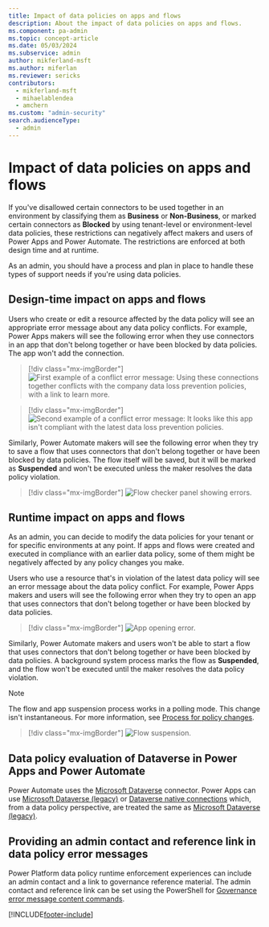 ```yaml
---
title: Impact of data policies on apps and flows 
description: About the impact of data policies on apps and flows.
ms.component: pa-admin
ms.topic: concept-article
ms.date: 05/03/2024
ms.subservice: admin
author: mikferland-msft
ms.author: miferlan
ms.reviewer: sericks
contributors:
  - mikferland-msft
  - mihaelablendea
  - amchern 
ms.custom: "admin-security"
search.audienceType: 
  - admin
---
```


# Impact of data policies on apps and flows

If you've disallowed certain connectors to be used together in an environment by classifying them as **Business** or **Non-Business**, or marked certain connectors as **Blocked** by using tenant-level or environment-level data policies, these restrictions can negatively affect makers and users of Power Apps and Power Automate. The restrictions are enforced at both design time and at runtime.

As an admin, you should have a process and plan in place to handle these types of support needs if you're using data policies.

## Design-time impact on apps and flows

Users who create or edit a resource affected by the data policy will see an appropriate error message about any data policy conflicts. For example, Power Apps makers will see the following error when they use connectors in an app that don't belong together or have been blocked by data policies. The app won't add the connection.

> [!div class="mx-imgBorder"] 
> ![First example of a conflict error message: Using these connections together conflicts with the company data loss prevention policies, with a link to learn more.](media/dlp-conflict-error.png "First example conflict error")

> [!div class="mx-imgBorder"] 
> ![Second example of a conflict error message: It looks like this app isn't compliant with the latest data loss prevention policies.](media/dlp-conflict-error2.png "Second example conflict error")

Similarly, Power Automate makers will see the following error when they try to save a flow that uses connectors that don't belong together or have been blocked by data policies. The flow itself will be saved, but it will be marked as **Suspended** and won't be executed unless the maker resolves the data policy violation.

> [!div class="mx-imgBorder"] 
> ![Flow checker panel showing errors.](media/dlp-suspended-flow-error2.png "Flow error")

## Runtime impact on apps and flows

As an admin, you can decide to modify the data policies for your tenant or for specific environments at any point. If apps and flows were created and executed in compliance with an earlier data policy, some of them might be negatively affected by any policy changes you make. 

Users who use a resource that's in violation of the latest data policy will see an error message about the data policy conflict. For example, Power Apps makers and users will see the following error when they try to open an app that uses connectors that don't belong together or have been blocked by data policies. 

> [!div class="mx-imgBorder"] 
> ![App opening error.](media/dlp-opening-error.png "App opening error")

Similarly, Power Automate makers and users won't be able to start a flow that uses connectors that don't belong together or have been blocked by data policies. A background system process marks the flow as **Suspended**, and the flow won't be executed until the maker resolves the data policy violation.

> [!NOTE]
> The flow and app suspension process works in a polling mode. This change isn't instantaneous. For more information, see [Process for policy changes](./wp-data-loss-prevention.md#process-for-policy-changes).

> [!div class="mx-imgBorder"] 
> ![Flow suspension.](media/dlp-flow-suspension.png "Flow suspension")

## Data policy evaluation of Dataverse in Power Apps and Power Automate 
Power Automate uses the [Microsoft Dataverse](/connectors/commondataserviceforapps/) connector. Power Apps can use [Microsoft Dataverse (legacy)](/connectors/commondataservice/) or [Dataverse native connections](/power-apps/maker/canvas-apps/use-native-cds-connector) which, from a data policy perspective, are treated the same as [Microsoft Dataverse (legacy)](/connectors/commondataservice/).

## Providing an admin contact and reference link in data policy error messages

Power Platform data policy runtime enforcement experiences can include an admin contact and a link to governance reference material. The admin contact and reference link can be set using the PowerShell for [Governance error message content commands](powerapps-powershell.md#governance-error-message-content-commands). 

[!INCLUDE[footer-include](../includes/footer-banner.md)]
